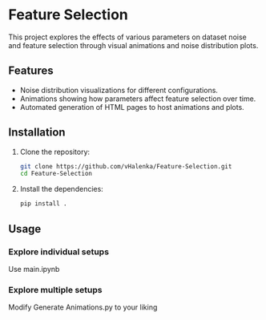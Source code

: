 # Feature Selection

This project explores the effects of various parameters on dataset noise and feature selection through visual animations and noise distribution plots.

## Features
- Noise distribution visualizations for different configurations.
- Animations showing how parameters affect feature selection over time.
- Automated generation of HTML pages to host animations and plots.

## Installation

1. Clone the repository:
    ```bash
    git clone https://github.com/vHalenka/Feature-Selection.git
    cd Feature-Selection
    ```

2. Install the dependencies:
    ```bash
    pip install .
    ```

## Usage

### Explore individual setups
Use main.ipynb
### Explore multiple setups
Modify Generate Animations.py to your liking
